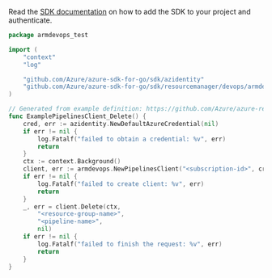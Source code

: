 Read the [SDK documentation](https://github.com/Azure/azure-sdk-for-go/blob/sdk%2Fresourcemanager%2Fdevops%2Farmdevops%2Fv0.4.0/sdk/resourcemanager/devops/armdevops/README.md) on how to add the SDK to your project and authenticate.

```go
package armdevops_test

import (
	"context"
	"log"

	"github.com/Azure/azure-sdk-for-go/sdk/azidentity"
	"github.com/Azure/azure-sdk-for-go/sdk/resourcemanager/devops/armdevops"
)

// Generated from example definition: https://github.com/Azure/azure-rest-api-specs/tree/main/specification/devops/resource-manager/Microsoft.DevOps/preview/2019-07-01-preview/examples/DeleteAzurePipeline.json
func ExamplePipelinesClient_Delete() {
	cred, err := azidentity.NewDefaultAzureCredential(nil)
	if err != nil {
		log.Fatalf("failed to obtain a credential: %v", err)
		return
	}
	ctx := context.Background()
	client, err := armdevops.NewPipelinesClient("<subscription-id>", cred, nil)
	if err != nil {
		log.Fatalf("failed to create client: %v", err)
		return
	}
	_, err = client.Delete(ctx,
		"<resource-group-name>",
		"<pipeline-name>",
		nil)
	if err != nil {
		log.Fatalf("failed to finish the request: %v", err)
		return
	}
}
```
